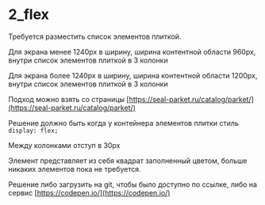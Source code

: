# 2_flex
Требуется разместить список элементов плиткой.

Для экрана менее 1240px в ширину, ширина контентной области 960px, внутри список элементов плиткой в 3 колонки

Для экрана более 1240px в ширину, ширина контентной области 1200px, внутри список элементов плиткой в 3 колонки

Подход можно взять со страницы [https://seal-parket.ru/catalog/parket/](https://seal-parket.ru/catalog/parket/)

Решение должно быть когда у контейнера элементов плитки стиль `display: flex;`

Между колонками отступ в 30px

Элемент представляет из себя квадрат заполненный цветом, больше никаких элементов пока не требуется.

Решение либо загрузить на git, чтобы было доступно по ссылке, либо на сервис [https://codepen.io/](https://codepen.io/)